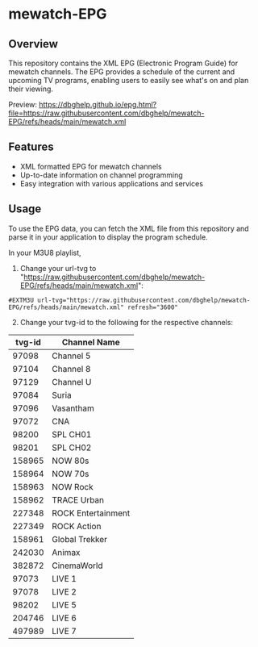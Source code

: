 # mewatch-EPG

## Overview

This repository contains the XML EPG (Electronic Program Guide) for mewatch channels. The EPG provides a schedule of the current and upcoming TV programs, enabling users to easily see what's on and plan their viewing.

Preview:
https://dbghelp.github.io/epg.html?file=https://raw.githubusercontent.com/dbghelp/mewatch-EPG/refs/heads/main/mewatch.xml

## Features

- XML formatted EPG for mewatch channels
- Up-to-date information on channel programming
- Easy integration with various applications and services

## Usage

To use the EPG data, you can fetch the XML file from this repository and parse it in your application to display the program schedule.

In your M3U8 playlist, 

1. Change your url-tvg to "https://raw.githubusercontent.com/dbghelp/mewatch-EPG/refs/heads/main/mewatch.xml":

```#EXTM3U url-tvg="https://raw.githubusercontent.com/dbghelp/mewatch-EPG/refs/heads/main/mewatch.xml" refresh="3600"```

2. Change your tvg-id to the following for the respective channels:
  
| tvg-id | Channel Name      |
|------------|--------------------|
| 97098      | Channel 5         |
| 97104      | Channel 8         |
| 97129      | Channel U         |
| 97084      | Suria             |
| 97096      | Vasantham         |
| 97072      | CNA               |
| 98200      | SPL CH01          |
| 98201      | SPL CH02          |
| 158965     | NOW 80s           |
| 158964     | NOW 70s           |
| 158963     | NOW Rock          |
| 158962     | TRACE Urban       |
| 227348     | ROCK Entertainment|
| 227349     | ROCK Action       |
| 158961     | Global Trekker    |
| 242030     | Animax            |
| 382872     | CinemaWorld       |
| 97073      | LIVE 1            |
| 97078      | LIVE 2            |
| 98202      | LIVE 5            |
| 204746      | LIVE 6            |
| 497989      | LIVE 7            |
